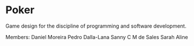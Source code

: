 # Poker
Game design for the discipline of programming and software development.

Members:
Daniel Moreira
Pedro Dalla-Lana
Sanny C M de Sales
Sarah Aline
